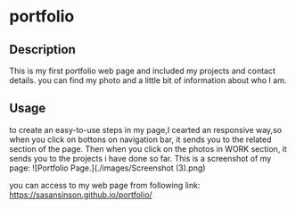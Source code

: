 # portfolio
## Description
This is my first portfolio web page and included my projects and contact details. you can find my photo and a little bit of information about who I am.
## Usage
to create an easy-to-use steps in my page,I cearted an responsive way,so when you click on bottons on navigation bar, it sends you to the related section of the page.
Then when you click on the photos in WORK section, it sends you to the projects i have done so far.
This is a screenshot of my page:
![Portfolio Page.](./images/Screenshot (3).png)

you can access to my web page from following link:
https://sasansinson.github.io/portfolio/

